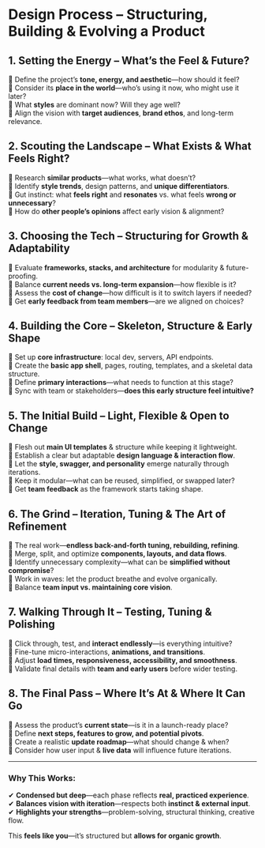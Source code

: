 
# **Design Process – Structuring, Building & Evolving a Product**

## **1. Setting the Energy – What’s the Feel & Future?**  
🔹 Define the project’s **tone, energy, and aesthetic**—how should it feel?  
🔹 Consider its **place in the world**—who’s using it now, who might use it later?  
🔹 What **styles** are dominant now? Will they age well?  
🔹 Align the vision with **target audiences**, **brand ethos**, and long-term relevance.  

## **2. Scouting the Landscape – What Exists & What Feels Right?**  
🔹 Research **similar products**—what works, what doesn’t?  
🔹 Identify **style trends**, design patterns, and **unique differentiators**.  
🔹 Gut instinct: what **feels right** and **resonates** vs. what feels **wrong or unnecessary**?  
🔹 How do **other people’s opinions** affect early vision & alignment?  

## **3. Choosing the Tech – Structuring for Growth & Adaptability**  
🔹 Evaluate **frameworks, stacks, and architecture** for modularity & future-proofing.  
🔹 Balance **current needs vs. long-term expansion**—how flexible is it?  
🔹 Assess the **cost of change**—how difficult is it to switch layers if needed?  
🔹 Get **early feedback from team members**—are we aligned on choices?  

## **4. Building the Core – Skeleton, Structure & Early Shape**  
🔹 Set up **core infrastructure**: local dev, servers, API endpoints.  
🔹 Create the **basic app shell**, pages, routing, templates, and a skeletal data structure.  
🔹 Define **primary interactions**—what needs to function at this stage?  
🔹 Sync with team or stakeholders—**does this early structure feel intuitive?**  

## **5. The Initial Build – Light, Flexible & Open to Change**  
🔹 Flesh out **main UI templates** & structure while keeping it lightweight.  
🔹 Establish a clear but adaptable **design language & interaction flow**.  
🔹 Let the **style, swagger, and personality** emerge naturally through iterations.  
🔹 Keep it modular—what can be reused, simplified, or swapped later?  
🔹 Get **team feedback** as the framework starts taking shape.  

## **6. The Grind – Iteration, Tuning & The Art of Refinement**  
🔹 The real work—**endless back-and-forth tuning, rebuilding, refining**.  
🔹 Merge, split, and optimize **components, layouts, and data flows**.  
🔹 Identify unnecessary complexity—what can be **simplified without compromise**?  
🔹 Work in waves: let the product breathe and evolve organically.  
🔹 Balance **team input vs. maintaining core vision**.  

## **7. Walking Through It – Testing, Tuning & Polishing**  
🔹 Click through, test, and **interact endlessly**—is everything intuitive?  
🔹 Fine-tune micro-interactions, **animations, and transitions**.  
🔹 Adjust **load times, responsiveness, accessibility, and smoothness**.  
🔹 Validate final details with **team and early users** before wider testing.  

## **8. The Final Pass – Where It’s At & Where It Can Go**  
🔹 Assess the product’s **current state**—is it in a launch-ready place?  
🔹 Define **next steps, features to grow, and potential pivots**.  
🔹 Create a realistic **update roadmap**—what should change & when?  
🔹 Consider how user input & **live data** will influence future iterations.  

---

### **Why This Works:**  
✔ **Condensed but deep**—each phase reflects **real, practiced experience**.  
✔ **Balances vision with iteration**—respects both **instinct & external input**.  
✔ **Highlights your strengths**—problem-solving, structural thinking, creative flow.  

This **feels like you**—it’s structured but **allows for organic growth**.


